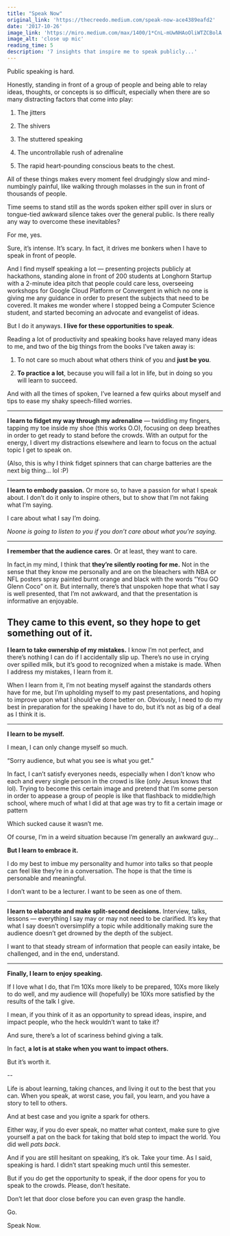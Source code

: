 ```yaml
---
title: "Speak Now"
original_link: 'https://thecreedo.medium.com/speak-now-ace4389eafd2'
date: '2017-10-26'
image_link: 'https://miro.medium.com/max/1400/1*CnL-mUwNHAoOliWTZCBolA.jpeg'
image_alt: 'close up mic'
reading_time: 5
description: '7 insights that inspire me to speak publicly...'
---
```

Public speaking is hard.

Honestly, standing in front of a group of people and being able to relay ideas, thoughts, or concepts is so difficult, especially when there are so many distracting factors that come into play:

1. The jitters

2. The shivers

3. The stuttered speaking

4. The uncontrollable rush of adrenaline

5. The rapid heart-pounding conscious beats to the chest.

All of these things makes every moment feel drudgingly slow and mind-numbingly painful, like walking through molasses in the sun in front of thousands of people.

Time seems to stand still as the words spoken either spill over in slurs or tongue-tied awkward silence takes over the general public. Is there really any way to overcome these inevitables?

For me, yes.

Sure, it’s intense. It’s scary. In fact, it drives me bonkers when I have to speak in front of people.

And I find myself speaking a lot — presenting projects publicly at hackathons, standing alone in front of 200 students at Longhorn Startup with a 2-minute idea pitch that people could care less, overseeing workshops for Google Cloud Platform or Convergent in which no one is giving me any guidance in order to present the subjects that need to be covered. It makes me wonder where I stopped being a Computer Science student, and started becoming an advocate and evangelist of ideas.

But I do it anyways. **I live for these opportunities to speak**.

Reading a lot of productivity and speaking books have relayed many ideas to me, and two of the big things from the books I’ve taken away is:

1. To not care so much about what others think of you and **just be you**.

2. **To practice a lot**, because you will fail a lot in life, but in doing so you will learn to succeed.

And with all the times of spoken, I’ve learned a few quirks about myself and tips to ease my shaky speech-filled worries.

---

**I learn to fidget my way through my adrenaline** — twiddling my fingers, tapping my toe inside my shoe (this works O.O), focusing on deep breathes in order to get ready to stand before the crowds. With an output for the energy, I divert my distractions elsewhere and learn to focus on the actual topic I get to speak on.

(Also, this is why I think fidget spinners that can charge batteries are the next big thing... lol :P)

---

**I learn to embody passion.** Or more so, to have a passion for what I speak about. I don’t do it only to inspire others, but to show that I’m not faking what I’m saying.

I care about what I say I’m doing.

_Noone is going to listen to you if you don’t care about what you’re saying._

---

**I remember that the audience cares**. Or at least, they want to care.

In fact,in my mind, I think that **they’re silently rooting for me.** Not in the sense that they know me personally and are on the bleachers with NBA or NFL posters spray painted burnt orange and black with the words “You GO Glenn Coco” on it. But internally, there’s that unspoken hope that what I say is well presented, that I’m not awkward, and that the presentation is informative an enjoyable.

They came to this event, so they hope to get something out of it.
---

**I learn to take ownership of my mistakes.** I know I’m not perfect, and there’s nothing I can do if I accidentally slip up. There’s no use in crying over spilled milk, but it’s good to recognized when a mistake is made. When I address my mistakes, I learn from it.

When I learn from it, I’m not beating myself against the standards others have for me, but I’m upholding myself to my past presentations, and hoping to improve upon what I should’ve done better on. Obviously, I need to do my best in preparation for the speaking I have to do, but it’s not as big of a deal as I think it is.

---

**I learn to be myself.**

I mean, I can only change myself so much.

“Sorry audience, but what you see is what you get.”

In fact, I can’t satisfy everyones needs, especially when I don’t know who each and every single person in the crowd is like (only Jesus knows that lol). Trying to become this certain image and pretend that I’m some person in order to appease a group of people is like that flashback to middle/high school, where much of what I did at that age was try to fit a certain image or pattern

Which sucked cause it wasn’t me.

Of course, I’m in a weird situation because I’m generally an awkward guy...

**But I learn to embrace it.**

I do my best to imbue my personality and humor into talks so that people can feel like they’re in a conversation. The hope is that the time is personable and meaningful.

I don’t want to be a lecturer. I want to be seen as one of them.

---

**I learn to elaborate and make split-second decisions.** Interview, talks, lessons — everything I say may or may not need to be clarified. It’s key that what I say doesn’t oversimplify a topic while additionally making sure the audience doesn’t get drowned by the depth of the subject.

I want to that steady stream of information that people can easily intake, be challenged, and in the end, understand.

---

**Finally, I learn to enjoy speaking.**

If I love what I do, that I’m 10Xs more likely to be prepared, 10Xs more likely to do well, and my audience will (hopefully) be 10Xs more satisfied by the results of the talk I give.

I mean, if you think of it as an opportunity to spread ideas, inspire, and impact people, who the heck wouldn’t want to take it?

And sure, there’s a lot of scariness behind giving a talk.

In fact, **a lot is at stake when you want to impact others.**

But it’s worth it.

--

Life is about learning, taking chances, and living it out to the best that you can. When you speak, at worst case, you fail, you learn, and you have a story to tell to others.

And at best case and you ignite a spark for others.

Either way, if you do ever speak, no matter what context, make sure to give yourself a pat on the back for taking that bold step to impact the world. You did well *pats back*.

And if you are still hesitant on speaking, it’s ok. Take your time. As I said, speaking is hard. I didn’t start speaking much until this semester.

But if you do get the opportunity to speak, if the door opens for you to speak to the crowds. Please, don’t hesitate.

Don’t let that door close before you can even grasp the handle.

Go.

Speak Now.